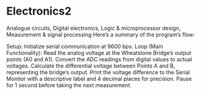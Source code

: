 # Electronics2
Analogue circuits, Digital electronics, Logic &amp; microprocessor design, Measurement &amp; signal processing
Here’s a summary of the program’s flow:

Setup: Initialize serial communication at 9600 bps.
Loop (Main Functionality):
Read the analog voltage at the Wheatstone Bridge’s output points (A0 and A1).
Convert the ADC readings from digital values to actual voltages.
Calculate the differential voltage between Points A and B, representing the bridge’s output.
Print the voltage difference to the Serial Monitor with a descriptive label and 4 decimal places for precision.
Pause for 1 second before taking the next measurement.
